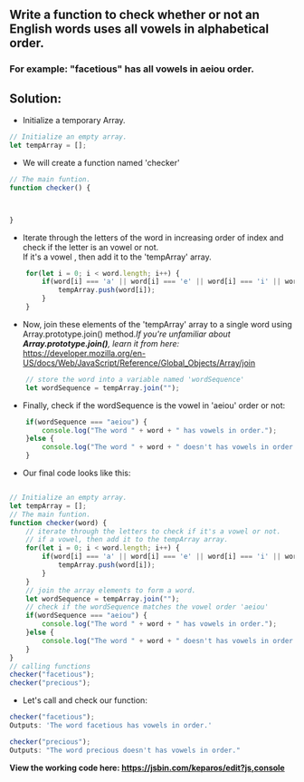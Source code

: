 ##  Write a function to check whether or not an English words uses all vowels in alphabetical order.
### For example: "facetious" has all vowels in aeiou order.

## Solution:

* Initialize a temporary Array.

```javascript
// Initialize an empty array.
let tempArray = [];
```
* We will create a function named 'checker'

```javascript
// The main funtion.
function checker() {



}
```

* Iterate through the letters of the word in increasing order of index and check if the letter is an vowel or not. <br/>
If it's a vowel , then add it to the 'tempArray' array.

```javascript
    for(let i = 0; i < word.length; i++) {
        if(word[i] === 'a' || word[i] === 'e' || word[i] === 'i' || word[i] === 'o' || word[i] === 'u') {
            tempArray.push(word[i]);
        }
    }
```

* Now, join these elements of the 'tempArray' array to a single word using Array.prototype.join() method.<i>If you're unfamiliar about <b>Array.prototype.join()</b>, learn it from here:  </i> <https://developer.mozilla.org/en-US/docs/Web/JavaScript/Reference/Global_Objects/Array/join>

```javascript
    // store the word into a variable named 'wordSequence'
    let wordSequence = tempArray.join("");
```

* Finally, check if the wordSequence is the vowel in 'aeiou' order or not:

```javascript
    if(wordSequence === "aeiou") {
        console.log("The word " + word + " has vowels in order.");
    }else {
        console.log("The word " + word + " doesn't has vowels in order.");
    }
```
* Our final code looks like this: 
```javascript

// Initialize an empty array.
let tempArray = [];
// The main funtion.
function checker(word) {
    // iterate through the letters to check if it's a vowel or not.
    // if a vowel, then add it to the tempArray array.
    for(let i = 0; i < word.length; i++) {
        if(word[i] === 'a' || word[i] === 'e' || word[i] === 'i' || word[i] === 'o' || word[i] === 'u') {
            tempArray.push(word[i]);
        }
    }
    // join the array elements to form a word.
    let wordSequence = tempArray.join("");
    // check if the wordSequence matches the vowel order 'aeiou'
    if(wordSequence === "aeiou") {
        console.log("The word " + word + " has vowels in order.");
    }else {
        console.log("The word " + word + " doesn't has vowels in order.");
    }
}
// calling functions
checker("facetious");
checker("precious");
```
* Let's call and check our function:


```javascript
checker("facetious");
Outputs: 'The word facetious has vowels in order.'

checker("precious");
Outputs: "The word precious doesn't has vowels in order."

```

<b>View the working code here: <https://jsbin.com/keparos/edit?js,console></b>
